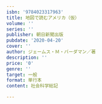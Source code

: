 ```yaml
---
isbn: '9784023317963'
title: 地図で読むアメリカ（仮）
volume: ''
series: ''
publisher: 朝日新聞出版
pubdate: '2020-04-20'
cover: ''
author: ジェームス・Ｍ・バーダマン／著
description: ''
price: '0'
genre: ''
target: 一般
format: 単行本
content: 社会科学総記

---
```

